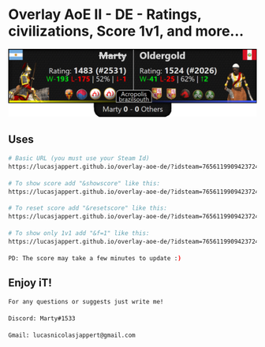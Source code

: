 # Overlay AoE II - DE - Ratings, civilizations, Score 1v1, and more...

![wallpaper](https://raw.githubusercontent.com/LucasJappert/overlay-aoe-de/main/img/wallpaper.png)

## Uses


```bash
# Basic URL (you must use your Steam Id)
https://lucasjappert.github.io/overlay-aoe-de/?idsteam=76561199094237242

# To show score add "&showscore" like this:
https://lucasjappert.github.io/overlay-aoe-de/?idsteam=76561199094237242&showscore

# To reset score add "&resetscore" like this:
https://lucasjappert.github.io/overlay-aoe-de/?idsteam=76561199094237242&showscore&resetscore

# To show only 1v1 add "&f=1" like this:
https://lucasjappert.github.io/overlay-aoe-de/?idsteam=76561199094237242&showscore&resetscore

PD: The score may take a few minutes to update :)
```

## Enjoy iT!

```bash
For any questions or suggests just write me!

Discord: Marty#1533

Gmail: lucasnicolasjappert@gmail.com
```

